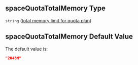 ## spaceQuotaTotalMemory Type

`string` ([total memory limit for quota plan](btpsa-parameters-properties-cf-space-quota-properties-total-memory-limit-for-quota-plan.md))

## spaceQuotaTotalMemory Default Value

The default value is:

```json
"2048M"
```

